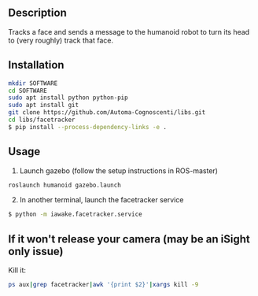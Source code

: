 ## Description
Tracks a face and sends a message to the humanoid robot to turn its head to (very roughly) track that face.

## Installation
```bash
mkdir SOFTWARE
cd SOFTWARE
sudo apt install python python-pip
sudo apt install git 
git clone https://github.com/Automa-Cognoscenti/libs.git 
cd libs/facetracker
$ pip install --process-dependency-links -e .
```

## Usage

1. Launch gazebo (follow the setup instructions in ROS-master)

```bash
roslaunch humanoid gazebo.launch
```

2. In another terminal, launch the facetracker service

```bash
$ python -m iawake.facetracker.service
```

## If it won't release your camera (may be an iSight only issue)

Kill it:

```bash
ps aux|grep facetracker|awk '{print $2}'|xargs kill -9
```
